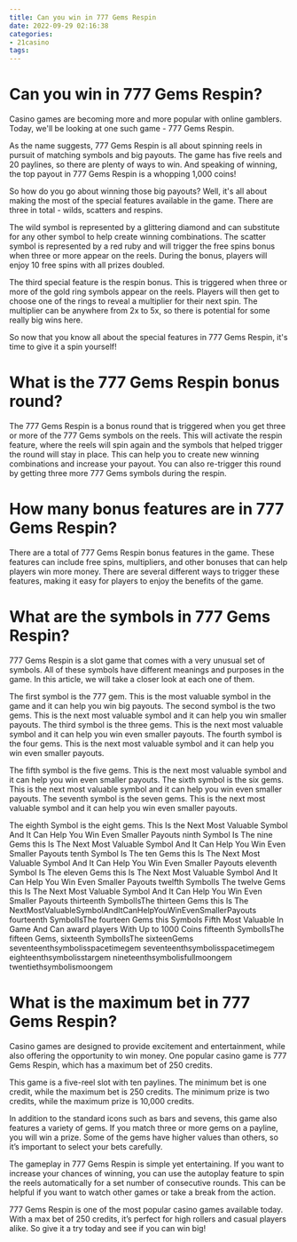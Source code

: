 ```yaml
---
title: Can you win in 777 Gems Respin
date: 2022-09-29 02:16:38
categories:
- 21casino
tags:
---
```



#  Can you win in 777 Gems Respin?

Casino games are becoming more and more popular with online gamblers. Today, we'll be looking at one such game - 777 Gems Respin.

As the name suggests, 777 Gems Respin is all about spinning reels in pursuit of matching symbols and big payouts. The game has five reels and 20 paylines, so there are plenty of ways to win. And speaking of winning, the top payout in 777 Gems Respin is a whopping 1,000 coins!

So how do you go about winning those big payouts? Well, it's all about making the most of the special features available in the game. There are three in total - wilds, scatters and respins.

The wild symbol is represented by a glittering diamond and can substitute for any other symbol to help create winning combinations. The scatter symbol is represented by a red ruby and will trigger the free spins bonus when three or more appear on the reels. During the bonus, players will enjoy 10 free spins with all prizes doubled.

The third special feature is the respin bonus. This is triggered when three or more of the gold ring symbols appear on the reels. Players will then get to choose one of the rings to reveal a multiplier for their next spin. The multiplier can be anywhere from 2x to 5x, so there is potential for some really big wins here.

So now that you know all about the special features in 777 Gems Respin, it's time to give it a spin yourself!

#  What is the 777 Gems Respin bonus round?

The 777 Gems Respin is a bonus round that is triggered when you get three or more of the 777 Gems symbols on the reels. This will activate the respin feature, where the reels will spin again and the symbols that helped trigger the round will stay in place. This can help you to create new winning combinations and increase your payout. You can also re-trigger this round by getting three more 777 Gems symbols during the respin.

#  How many bonus features are in 777 Gems Respin?

There are a total of 777 Gems Respin bonus features in the game. These features can include free spins, multipliers, and other bonuses that can help players win more money. There are several different ways to trigger these features, making it easy for players to enjoy the benefits of the game.

#  What are the symbols in 777 Gems Respin?

777 Gems Respin is a slot game that comes with a very unusual set of symbols. All of these symbols have different meanings and purposes in the game. In this article, we will take a closer look at each one of them.

The first symbol is the 777 gem. This is the most valuable symbol in the game and it can help you win big payouts. The second symbol is the two gems. This is the next most valuable symbol and it can help you win smaller payouts. The third symbol is the three gems. This is the next most valuable symbol and it can help you win even smaller payouts. The fourth symbol is the four gems. This is the next most valuable symbol and it can help you win even smaller payouts.

The fifth symbol is the five gems. This is the next most valuable symbol and it can help you win even smaller payouts. The sixth symbol is the six gems. This is the next most valuable symbol and it can help you win even smaller payouts. The seventh symbol is the seven gems. This is the next most valuable symbol and it can help you win even smaller payouts.

The eighth Symbol is the eight gems. This Is the Next Most Valuable Symbol And It Can Help You Win Even Smaller Payouts ninth Symbol Is The nine Gems this Is The Next Most Valuable Symbol And It Can Help You Win Even Smaller Payouts tenth Symbol Is The ten Gems this Is The Next Most Valuable Symbol And It Can Help You Win Even Smaller Payouts eleventh Symbol Is The eleven Gems this Is The Next Most Valuable Symbol And It Can Help You Win Even Smaller Payouts twelfth SymbolIs The twelve Gems this Is The Next Most Valuable Symbol And It Can Help You Win Even Smaller Payouts thirteenth SymbolIsThe thirteen Gems this Is The NextMostValuableSymbolAndItCanHelpYouWinEvenSmallerPayouts fourteenth SymbolIsThe fourteen Gems this Symbols Fifth Most Valuable In Game And Can award players With Up to 1000 Coins fifteenth SymbolIsThe fifteen Gems, sixteenth SymbolIsThe sixteenGems seventeenthsymbolisspacetimegem seventeenthsymbolisspacetimegem eighteenthsymbolisstargem nineteenthsymbolisfullmoongem twentiethsymbolismoongem

#  What is the maximum bet in 777 Gems Respin?

Casino games are designed to provide excitement and entertainment, while also offering the opportunity to win money. One popular casino game is 777 Gems Respin, which has a maximum bet of 250 credits.

This game is a five-reel slot with ten paylines. The minimum bet is one credit, while the maximum bet is 250 credits. The minimum prize is two credits, while the maximum prize is 10,000 credits.

In addition to the standard icons such as bars and sevens, this game also features a variety of gems. If you match three or more gems on a payline, you will win a prize. Some of the gems have higher values than others, so it’s important to select your bets carefully.

The gameplay in 777 Gems Respin is simple yet entertaining. If you want to increase your chances of winning, you can use the autoplay feature to spin the reels automatically for a set number of consecutive rounds. This can be helpful if you want to watch other games or take a break from the action.

777 Gems Respin is one of the most popular casino games available today. With a max bet of 250 credits, it’s perfect for high rollers and casual players alike. So give it a try today and see if you can win big!